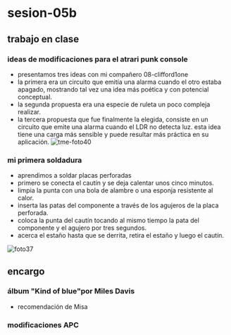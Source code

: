 # sesion-05b
## trabajo en clase
### ideas de modificaciones para el atrari punk console
- presentamos tres ideas con mi compañero 08-clifford1one
- la primera era un circuito que emitía una alarma cuando el otro estaba apagado, mostrando tal vez una idea más poética y con potencial conceptual.
- la segunda propuesta era una especie de ruleta un poco compleja realizar.
- la tercera propuesta que fue finalmente la elegida, consiste en un circuito que emite una alarma cuando el LDR no detecta luz. esta idea tiene una carga más sensible
 y puede resultar más práctica en su aplicación.
![tme-foto40](https://github.com/user-attachments/assets/4bc56ebf-00a5-4fc8-8d59-58c476996f01)

### mi primera soldadura
- aprendimos a soldar placas perforadas
- primero se conecta el cautín y se deja calentar unos cinco minutos.
- limpia la punta con una bola de alambre o una esponja resistente al calor.
- inserta las patas del componente a través de los agujeros de la placa perforada.
- coloca la punta del cautín tocando al mismo tiempo la pata del componente y el agujero por tres segundos.
- acerca el estaño hasta que se derrita, retira el estaño y luego el cautín.

![foto37](https://github.com/user-attachments/assets/1aba7514-5381-4ca3-b246-bfe82ca7533b)

## encargo
### álbum "Kind of blue"por Miles Davis
- recomendación de Misa
### modificaciones APC
